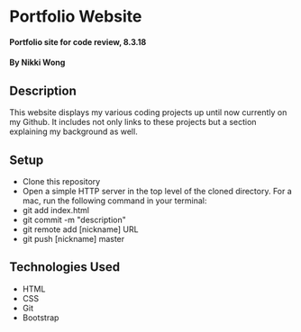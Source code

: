 # Portfolio Website

#### Portfolio site for code review, 8.3.18

#### By Nikki Wong

## Description

This website displays my various coding projects up until now currently on my Github. It includes not only links to these projects but a section explaining my background as well.

## Setup

* Clone this repository
* Open a simple HTTP server in the top level of the cloned directory. For a mac, run the following command in your terminal:
* git add index.html
* git commit -m "description"
* git remote add [nickname] URL
* git push [nickname] master

## Technologies Used

* HTML
* CSS
* Git
* Bootstrap
